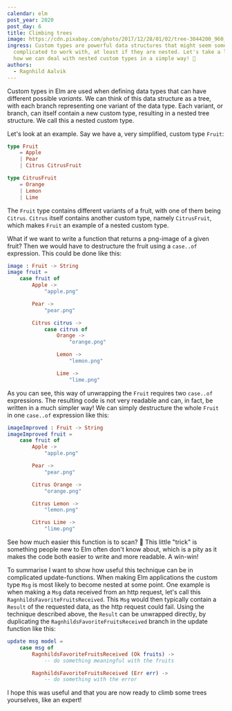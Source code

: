```yaml
---
calendar: elm
post_year: 2020
post_day: 6
title: Climbing trees
image: https://cdn.pixabay.com/photo/2017/12/28/01/02/tree-3044200_960_720.jpg
ingress: Custom types are powerful data structures that might seem somewhat
  complicated to work with, at least if they are nested. Let's take a look at
  how we can deal with nested custom types in a simple way! 🍊
authors:
  - Ragnhild Aalvik
---
```

Custom types in Elm are used when defining data types that can have different possible *variants*. We can think of this data structure as a tree, with each branch representing one variant of the data type. Each variant, or branch, can itself contain a new custom type, resulting in a nested tree structure. We call this a nested custom type.

Let's look at an example. Say we have a, very simplified, custom type `Fruit`:

```elm
type Fruit 
	= Apple 
	| Pear
	| Citrus CitrusFruit

type CitrusFruit
	= Orange
	| Lemon
	| Lime
```

The `Fruit` type contains different variants of a fruit, with one of them being `Citrus`. `Citrus` itself contains another custom type, namely `CitrusFruit`, which makes `Fruit` an example of a nested custom type.

What if we want to write a function that returns a png-image of a given fruit? Then we would have to destructure the fruit using a `case..of` expression. This could be done like this:

```elm
image : Fruit -> String
image fruit =
    case fruit of
        Apple ->
            "apple.png"

        Pear ->
            "pear.png"

        Citrus citrus ->
            case citrus of
                Orange ->
                    "orange.png"

                Lemon ->
                    "lemon.png"

                Lime ->
                    "lime.png"
```

As you can see, this way of unwrapping the `Fruit` requires two `case..of` expressions. The resulting code is not very readable and can, in fact, be written in a much simpler way! We can simply destructure the whole `Fruit` in one `case..of` expression like this:

```elm
imageImproved : Fruit -> String
imageImproved fruit = 
    case fruit of 
        Apple -> 
            "apple.png"

        Pear -> 
            "pear.png"

        Citrus Orange -> 
            "orange.png"

        Citrus Lemon ->
            "lemon.png"

        Citrus Lime ->
            "lime.png"
```

See how much easier this function is to scan? 🧐 This little "trick" is something people new to Elm often don't know about, which is a pity as it makes the code both easier to write and more readable. A win-win!

To summarise I want to show how useful this technique can be in complicated update-functions. When making Elm applications the custom type `Msg` is most likely to become nested at some point. One example is when making a `Msg` data received from an http request, let's call this `RagnhildsFavoriteFruitsReceived`. This `Msg` would then typically contain a `Result` of the requested data, as the http request could fail. Using the technique described above, the `Result` can be unwrapped directly, by duplicating the `RagnhildsFavoriteFruitsReceived` branch in the update function like this: 

```elm
update msg model = 
    case msg of 
        RagnhildsFavoriteFruitsReceived (Ok fruits) -> 
            -- do something meaningful with the fruits

        RagnhildsFavoriteFruitsReceived (Err err) -> 
            -- do something with the error
```

I hope this was useful and that you are now ready to climb some trees yourselves, like an expert!
